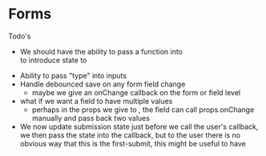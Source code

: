# Forms

Todo's

- We should have the ability to pass a function into <Form> to introduce state to <Fields>
- Ability to pass "type" into inputs
- Handle debounced save on any form field change
  - maybe we give an onChange callback on the form or field level
- what if we want a field to have multiple values
  - perhaps in the props we give to <field>, the field can call props.onChange manually and pass back two values
- We now update submission state just before we call the user's callback, we then pass the state into the callback, but to the user there is no obvious way that this is the first-submit, this might be useful to have
